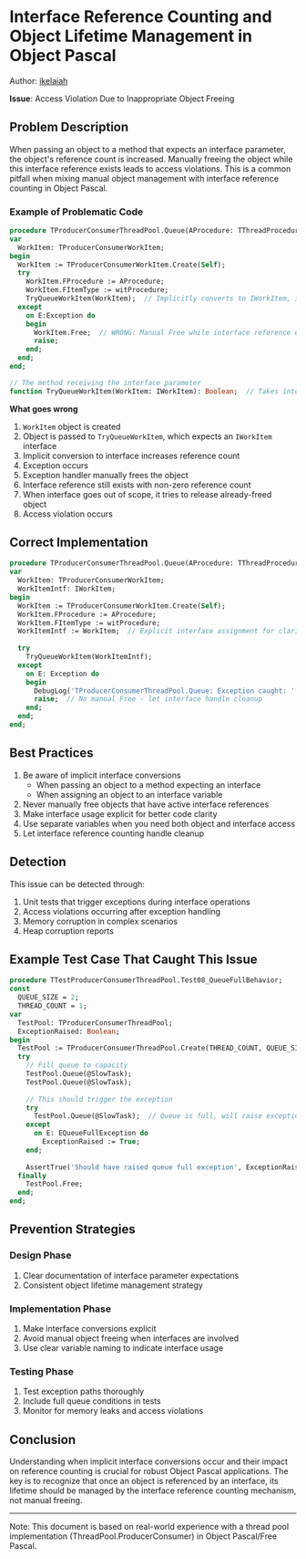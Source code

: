 # Interface Reference Counting and Object Lifetime Management in Object Pascal

Author: [ikelaiah](https://github.com/ikelaiah)

**Issue**: Access Violation Due to Inappropriate Object Freeing


## Problem Description

When passing an object to a method that expects an interface parameter, the object's reference count is increased. Manually freeing the object while this interface reference exists leads to access violations. This is a common pitfall when mixing manual object management with interface reference counting in Object Pascal.

### Example of Problematic Code

```pascal
procedure TProducerConsumerThreadPool.Queue(AProcedure: TThreadProcedure);
var
  WorkItem: TProducerConsumerWorkItem;
begin
  WorkItem := TProducerConsumerWorkItem.Create(Self);
  try
    WorkItem.FProcedure := AProcedure;
    WorkItem.FItemType := witProcedure;
    TryQueueWorkItem(WorkItem);  // Implicitly converts to IWorkItem, increasing ref count
  except
    on E:Exception do
    begin
      WorkItem.Free;  // WRONG: Manual Free while interface reference exists
      raise;
    end;
  end;
end;

// The method receiving the interface parameter
function TryQueueWorkItem(WorkItem: IWorkItem): Boolean;  // Takes interface parameter
```

**What goes wrong**

1. `WorkItem` object is created
2. Object is passed to `TryQueueWorkItem`, which expects an `IWorkItem` interface
3. Implicit conversion to interface increases reference count
4. Exception occurs
5. Exception handler manually frees the object
6. Interface reference still exists with non-zero reference count
7. When interface goes out of scope, it tries to release already-freed object
8. Access violation occurs

## Correct Implementation

```pascal
procedure TProducerConsumerThreadPool.Queue(AProcedure: TThreadProcedure);
var
  WorkItem: TProducerConsumerWorkItem;
  WorkItemIntf: IWorkItem;
begin
  WorkItem := TProducerConsumerWorkItem.Create(Self);
  WorkItem.FProcedure := AProcedure;
  WorkItem.FItemType := witProcedure;
  WorkItemIntf := WorkItem;  // Explicit interface assignment for clarity
  
  try
    TryQueueWorkItem(WorkItemIntf);
  except
    on E: Exception do
    begin
      DebugLog('TProducerConsumerThreadPool.Queue: Exception caught: ' + E.Message);
      raise;  // No manual Free - let interface handle cleanup
    end;
  end;
end;
```

## Best Practices

1. Be aware of implicit interface conversions
   - When passing an object to a method expecting an interface
   - When assigning an object to an interface variable
2. Never manually free objects that have active interface references
3. Make interface usage explicit for better code clarity
4. Use separate variables when you need both object and interface access
5. Let interface reference counting handle cleanup

## Detection

This issue can be detected through:

1. Unit tests that trigger exceptions during interface operations
2. Access violations occurring after exception handling
3. Memory corruption in complex scenarios
4. Heap corruption reports

## Example Test Case That Caught This Issue

```pascal
procedure TTestProducerConsumerThreadPool.Test08_QueueFullBehavior;
const
  QUEUE_SIZE = 2;
  THREAD_COUNT = 1;
var
  TestPool: TProducerConsumerThreadPool;
  ExceptionRaised: Boolean;
begin
  TestPool := TProducerConsumerThreadPool.Create(THREAD_COUNT, QUEUE_SIZE);
  try
    // Fill queue to capacity
    TestPool.Queue(@SlowTask);
    TestPool.Queue(@SlowTask);
    
    // This should trigger the exception
    try
      TestPool.Queue(@SlowTask);  // Queue is full, will raise exception
    except
      on E: EQueueFullException do
        ExceptionRaised := True;
    end;
    
    AssertTrue('Should have raised queue full exception', ExceptionRaised);
  finally
    TestPool.Free;
  end;
end;
```

## Prevention Strategies

### Design Phase

1. Clear documentation of interface parameter expectations
2. Consistent object lifetime management strategy

### Implementation Phase

1. Make interface conversions explicit
2. Avoid manual object freeing when interfaces are involved
3. Use clear variable naming to indicate interface usage

### Testing Phase

1. Test exception paths thoroughly
2. Include full queue conditions in tests
3. Monitor for memory leaks and access violations

## Conclusion

Understanding when implicit interface conversions occur and their impact on reference counting is crucial for robust Object Pascal applications. The key is to recognize that once an object is referenced by an interface, its lifetime should be managed by the interface reference counting mechanism, not manual freeing.

---

Note: This document is based on real-world experience with a thread pool implementation (ThreadPool.ProducerConsumer) in Object Pascal/Free Pascal.